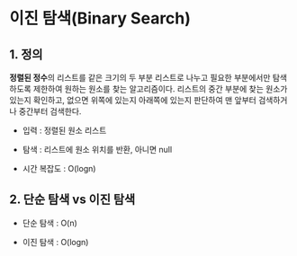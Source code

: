 # 이진 탐색(Binary Search)

## 1. 정의

**정렬된 정수**의 리스트를 같은 크기의 두 부분 리스트로 나누고 필요한 부분에서만 탐색하도록 제한하여 원하는 원소를 찾는 알고리즘이다. 
리스트의 중간 부분에 찾는 원소가 있는지 확인하고, 없으면 위쪽에 있는지 아래쪽에 있는지 판단하여 맨 앞부터 검색하거나 중간부터 검색한다.

- 입력 : 정렬된 원소 리스트

- 탐색 : 리스트에 원소 위치를 반환, 아니면 null

- 시간 복잡도 : O(logn)

## 2. 단순 탐색 vs 이진 탐색

- 단순 탐색 : O(n)

- 이진 탐색 : O(logn)